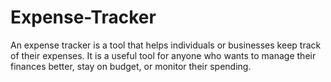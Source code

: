 # Expense-Tracker
An expense tracker is a tool that helps individuals or businesses keep track of their expenses.
It is a useful tool for anyone who wants to manage their finances better, stay on budget, or monitor their spending.
